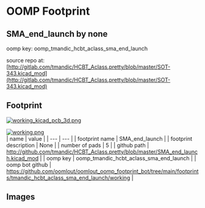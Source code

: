 # OOMP Footprint  
## SMA_end_launch  by none  
  
oomp key: oomp_tmandic_hcbt_aclass_sma_end_launch  
  
source repo at: [http://gitlab.com/tmandic/HCBT_Aclass.pretty/blob/master/SOT-343.kicad_mod](http://gitlab.com/tmandic/HCBT_Aclass.pretty/blob/master/SOT-343.kicad_mod)  
## Footprint  
  
[![working_kicad_pcb_3d.png](working_kicad_pcb_3d_600.png)](working_kicad_pcb_3d.png)  
  
[![working.png](working_600.png)](working.png)  
| name | value | 
| --- | --- | 
| footprint name | SMA_end_launch | 
| footprint description | None | 
| number of pads | 5 | 
| github path | http://github.com/tmandic/HCBT_Aclass.pretty/blob/master/SMA_end_launch.kicad_mod | 
| oomp key | oomp_tmandic_hcbt_aclass_sma_end_launch | 
| oomp bot github | https://github.com/oomlout/oomlout_oomp_footprint_bot/tree/main/footprints/tmandic_hcbt_aclass_sma_end_launch/working | 
## Images  
